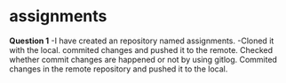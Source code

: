    # assignments #
**Question 1**
  -I have created an repository named assignments.
   -Cloned it with the local.
commited changes and pushed it to the remote.
Checked whether commit changes are happened or not by using gitlog.
Commited changes in the remote repository and pushed it to the local.
